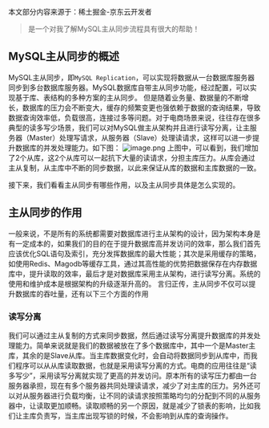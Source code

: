 本文部分内容来源于：稀土掘金-京东云开发者
> 是一个对我了解MySQL主从同步流程具有很大的帮助！


## MySQL主从同步的概述
MySQL主从同步，即`MySQL Replication`，可以实现将数据从一台数据库服务器同步到多台数据库服务器。MySQL数据库自带主从同步功能，经过配置，可以实现基于库、表结构的多种方案的主从同步。
但是随着业务量、数据量的不断增长，数据库的压力会不断变大，缓存的频繁变更也强依赖于数据的查询结果，导致数据查询效率低，负载很高，连接过多等问题。对于电商场景来说，往往存在很多典型的读多写少场景，我们可以对MySQL做主从架构并且进行读写分离，让主服务器（Master）处理写请求，从服务器（Slave）处理读请求，这样可以进一步提升数据库的并发处理能力。如下图：
![image.png](https://img10.360buyimg.com/ddimg/jfs/t1/193487/33/35723/25829/64c37c29F6f377158/583d9bff9f69fd37.jpg)
上图中，可以看到，我们增加了2个从库，这2个从库可以一起抗下大量的读请求，分担主库压力。从库会通过主从复制，从主库中不断的同步数据，以此来保证从库的数据和主库数据的一致。

接下来，我们看看主从同步有哪些作用，以及主从同步具体是怎么实现的。

## 主从同步的作用
一般来说，不是所有的系统都需要对数据库进行主从架构的设计，因为架构本身是有一定成本的，如果我们的目的在于提升数据库高并发访问的效率，那么我们首先应该优化SQL语句及索引，充分发挥数据库的最大性能；其次是采用缓存的策略，如使用Redis、Magodb等缓存工具，通过其高性能的优势把数据保存在内存数据库中，提升读取的效率，最后才是对数据库采用主从架构，进行读写分离。系统的使用和维护成本是根据架构的升级逐渐升高的。
言归正传，主从同步不仅可以提升数据库的吞吐量，还有以下三个方面的作用
### 读写分离
我们可以通过主从复制的方式来同步数据，然后通过读写分离提升数据库的并发处理能力。简单来说就是我们的数据被放在了多个数据库中，其中一个是Master主库，其余的是Slave从库。当主库数据变化时，会自动将数据同步到从库中，而我们程序可以从从库读取数据，也就是采用读写分离的方式。电商的应用往往是“读多写少”，采用读写分离就实现了更高的并发访问。原本所有的读写压力都由一台服务器承担，现在有多个服务器共同处理读请求，减少了对主库的压力。另外还可以对从服务器进行负载均衡，让不同的读请求按照策略均匀的分配到不同的从服务器中，让读取更加顺畅。读取顺畅的另一个原因，就是减少了锁表的影响，比如我们让主库负责写，当主库出现写锁的时候，不会影响到从库的查询操作。